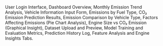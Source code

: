 User Login Interface,
Dashboard Overview,
Monthly Emission Trend Analysis,
Vehicle Information Input Form,
Emissions by Fuel Type,
CO₂ Emission Prediction Results,
Emission Comparison by Vehicle Type,
Factors Affecting Emissions (Pie Chart Analysis),
Engine Size vs CO₂ Emission (Graphical Insight),
Dataset Upload and Preview,
Model Training and Evaluation Metrics,
Prediction History Log,
Feature Analysis and Engine Insights Tabs.
